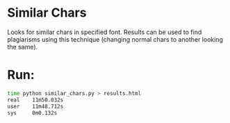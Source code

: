 Similar Chars
===========================

Looks for similar chars in specified font. Results can be used to find plagiarisms using this technique (changing normal chars to another looking the same).

Run:
=====

```bash
time python similar_chars.py > results.html
real    11m50.032s
user    11m48.712s
sys     0m0.132s
```
